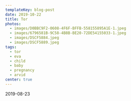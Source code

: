 ```yaml
---
templateKey: blog-post
date: 2019-10-22
title: Tor
photos:
  - images/D0BBC9F2-0608-4F6F-BFFB-558155895A1E-1.jpeg
  - images/6796581B-9C58-4B8B-BE20-72DE54155033-1.jpeg
  - images/DSCF5884.jpeg
  - images/DSCF5889.jpeg
tags:
  - tor
  - eva
  - child
  - baby
  - pregnancy
  - arvid
center: true
---
```


2019-08-23
